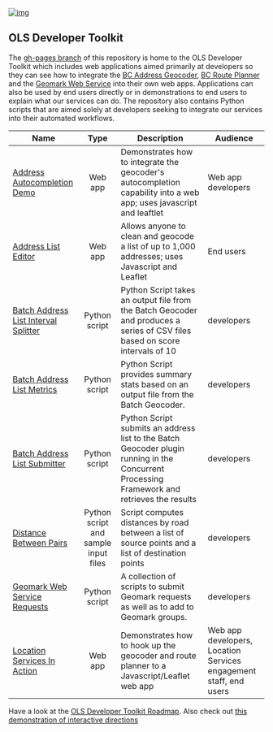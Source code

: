 [![img](https://img.shields.io/badge/Lifecycle-Stable-97ca00)](https://github.com/bcgov/repomountie/blob/master/doc/lifecycle-badges.md)

## OLS Developer Toolkit

The [gh-pages branch](https://github.com/bcgov/ols-devkit/tree/gh-pages) of this repository is home to the OLS Developer Toolkit which includes web applications aimed primarily at developers so they can see how to integrate the [BC Address Geocoder](https://www2.gov.bc.ca/gov/content?id=118DD57CD9674D57BDBD511C2E78DC0D), [BC Route Planner](https://www2.gov.bc.ca/gov/content?id=9D99E684CCD042CD88FADC51E079B4B5) and the [Geomark Web Service](https://www2.gov.bc.ca/gov/content?id=F6BAF45131954020BCFD2EBCC456F084) into their own web apps. Applications can also be used by end users directly or in demonstrations to end users to explain what our services can do. The repository also contains Python scripts that are aimed solely at developers seeking to integrate our services into their automated workflows.

|Name|Type|Description|Audience
|----|:----:|----|----|
[Address Autocompletion Demo](https://bcgov.github.io/ols-devkit/examples/address_autocomplete.html)|Web app|Demonstrates how to integrate the geocoder's autocompletion capability into a web app; uses javascript and leaftlet|Web app developers
[Address List Editor](https://bcgov.github.io/ols-devkit/ale/)|Web app|Allows anyone to clean and geocode a list of up to 1,000 addresses; uses Javascript and Leaflet|End users
[Batch Address List Interval Splitter](https://github.com/bcgov/ols-devkit/tree/gh-pages/ali)|Python script|Python Script takes an output file from the Batch Geocoder and produces a series of CSV files based on score intervals of 10 | developers|
[Batch Address List Metrics](https://github.com/bcgov/ols-devkit/tree/gh-pages/alm)|Python script|Python Script provides summary stats based on an output file from the Batch Geocoder.| developers|
[Batch Address List Submitter](https://github.com/bcgov/ols-devkit/tree/gh-pages/als)|Python script|Python Script submits an address list to the Batch Geocoder plugin running in the Concurrent Processing Framework and retrieves the results| developers|
[Distance Between Pairs](https://github.com/bcgov/ols-devkit/tree/gh-pages/bps)|Python script and sample input files| Script computes distances by road between a list of source points and a list of destination points|developers|
[Geomark Web Service Requests](https://github.com/bcgov/ols-devkit/tree/gh-pages/geomark/scripts)|Python script| A collection of scripts to submit Geomark requests as well as to add to Geomark groups.| developers|
[Location Services In Action](https://bcgov.github.io/ols-devkit/ols-demo/index.html)|Web app|Demonstrates how to hook up the geocoder and route planner to a Javascript/Leaflet web app|Web app developers, Location Services engagement staff, end users|


Have a look at the [OLS Developer Toolkit Roadmap](https://github.com/bcgov/ols-devkit/blob/gh-pages/ols-devkit-roadmap.md).
Also check out [this demonstration of interactive directions](https://github.com/bcgov/ols-devkit/blob/gh-pages/interactive-directions.md)
